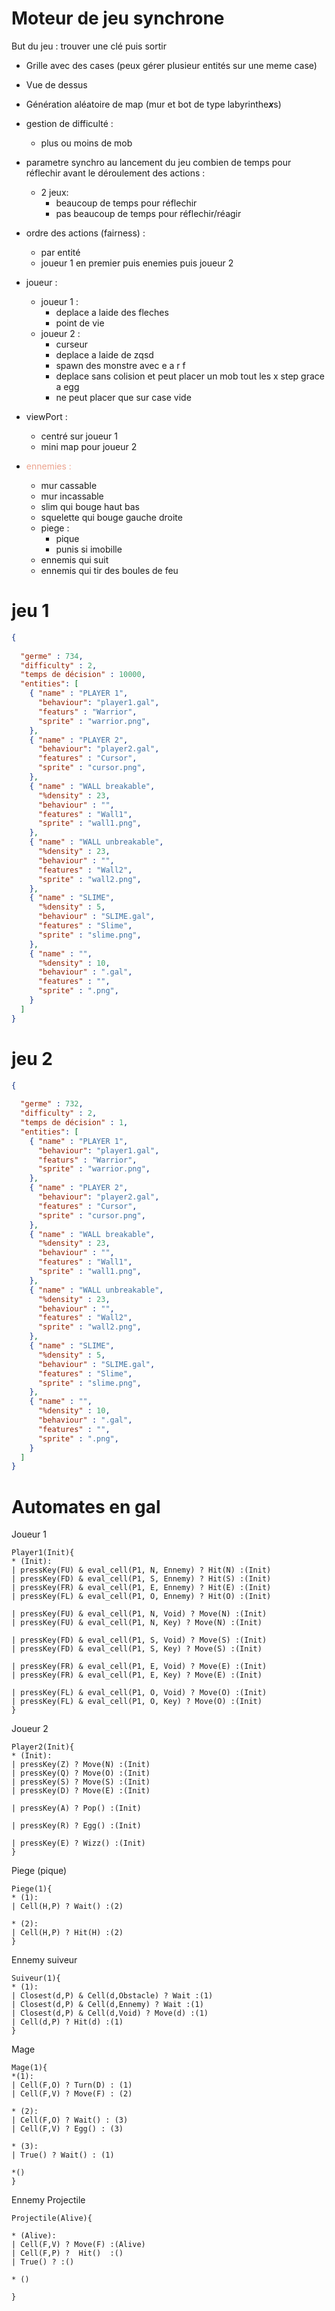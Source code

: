 # Moteur de jeu synchrone
But du jeu : trouver une clé puis sortir
- Grille avec des cases (peux gérer plusieur entités sur une meme case)
- Vue de dessus
- Génération aléatoire de map (mur et bot de type labyrinthe***x***s)


- gestion de difficulté :
    - plus ou moins de mob
- parametre synchro au lancement du jeu combien de temps pour réflechir avant le déroulement des actions :
    - 2 jeux: 
        - beaucoup de temps pour réflechir 
        - pas beaucoup de temps pour réflechir/réagir
- ordre des actions (fairness) : 
    - par entité
    - joueur 1 en premier puis enemies puis joueur 2
- joueur :
    - joueur 1 :
        - deplace a laide des fleches
        - point de vie
    - joueur 2 :
        - curseur 
        - deplace a laide de zqsd
        - spawn des monstre avec e a r f
        - deplace sans colision et peut placer un mob tout les x step grace a egg
        - ne peut placer que sur case vide
- viewPort : 
    - centré sur joueur 1
    - mini map pour joueur 2
- <span style="color:  #eda48f  "> ennemies : </span>

    - mur cassable
    - mur incassable
    - slim qui bouge haut bas
    - squelette qui bouge gauche droite
    - piege : 
        - pique 
        - punis si imobille 
    - ennemis qui suit
    - ennemis qui tir des boules de feu

# jeu 1
```json
{
  
  "germe" : 734,
  "difficulty" : 2,  
  "temps de décision" : 10000,
  "entities": [
    { "name" : "PLAYER 1",  
      "behaviour": "player1.gal",
      "featurs" : "Warrior",
      "sprite" : "warrior.png", 
    },
    { "name" : "PLAYER 2",  
      "behaviour": "player2.gal",
      "features" : "Cursor",
      "sprite" : "cursor.png", 
    },
    { "name" : "WALL breakable", 
      "%density" : 23, 
      "behaviour" : "",
      "features" : "Wall1",
      "sprite" : "wall1.png",
    },
    { "name" : "WALL unbreakable", 
      "%density" : 23, 
      "behaviour" : "",
      "features" : "Wall2",
      "sprite" : "wall2.png",
    },
    { "name" : "SLIME", 
      "%density" : 5, 
      "behaviour" : "SLIME.gal",
      "features" : "Slime",
      "sprite" : "slime.png",
    },
    { "name" : "", 
      "%density" : 10, 
      "behaviour" : ".gal",
      "features" : "",
      "sprite" : ".png",
    }
  ]
}
```
# jeu 2
```json
{
  
  "germe" : 732,
  "difficulty" : 2,  
  "temps de décision" : 1,
  "entities": [
    { "name" : "PLAYER 1",  
      "behaviour": "player1.gal",
      "featurs" : "Warrior",
      "sprite" : "warrior.png", 
    },
    { "name" : "PLAYER 2",  
      "behaviour": "player2.gal",
      "features" : "Cursor",
      "sprite" : "cursor.png", 
    },
    { "name" : "WALL breakable", 
      "%density" : 23, 
      "behaviour" : "",
      "features" : "Wall1",
      "sprite" : "wall1.png",
    },
    { "name" : "WALL unbreakable", 
      "%density" : 23, 
      "behaviour" : "",
      "features" : "Wall2",
      "sprite" : "wall2.png",
    },
    { "name" : "SLIME", 
      "%density" : 5, 
      "behaviour" : "SLIME.gal",
      "features" : "Slime",
      "sprite" : "slime.png",
    },
    { "name" : "", 
      "%density" : 10, 
      "behaviour" : ".gal",
      "features" : "",
      "sprite" : ".png",
    }
  ]
}
```
# Automates en gal
Joueur 1
```gal
Player1(Init){
* (Init):
| pressKey(FU) & eval_cell(P1, N, Ennemy) ? Hit(N) :(Init)
| pressKey(FD) & eval_cell(P1, S, Ennemy) ? Hit(S) :(Init)
| pressKey(FR) & eval_cell(P1, E, Ennemy) ? Hit(E) :(Init)
| pressKey(FL) & eval_cell(P1, O, Ennemy) ? Hit(O) :(Init)

| pressKey(FU) & eval_cell(P1, N, Void) ? Move(N) :(Init)
| pressKey(FU) & eval_cell(P1, N, Key) ? Move(N) :(Init)

| pressKey(FD) & eval_cell(P1, S, Void) ? Move(S) :(Init)
| pressKey(FD) & eval_cell(P1, S, Key) ? Move(S) :(Init)

| pressKey(FR) & eval_cell(P1, E, Void) ? Move(E) :(Init)
| pressKey(FR) & eval_cell(P1, E, Key) ? Move(E) :(Init)

| pressKey(FL) & eval_cell(P1, O, Void) ? Move(O) :(Init)
| pressKey(FL) & eval_cell(P1, O, Key) ? Move(O) :(Init)
}
```
Joueur 2
```gal
Player2(Init){
* (Init):
| pressKey(Z) ? Move(N) :(Init)
| pressKey(Q) ? Move(O) :(Init)
| pressKey(S) ? Move(S) :(Init)
| pressKey(D) ? Move(E) :(Init)

| pressKey(A) ? Pop() :(Init)

| pressKey(R) ? Egg() :(Init)

| pressKey(E) ? Wizz() :(Init)
}
```
Piege (pique)
```gal
Piege(1){
* (1):
| Cell(H,P) ? Wait() :(2)

* (2):
| Cell(H,P) ? Hit(H) :(2)
}
```
Ennemy suiveur
```gal
Suiveur(1){
* (1):
| Closest(d,P) & Cell(d,Obstacle) ? Wait :(1)
| Closest(d,P) & Cell(d,Ennemy) ? Wait :(1)
| Closest(d,P) & Cell(d,Void) ? Move(d) :(1)
| Cell(d,P) ? Hit(d) :(1)
}
```
Mage
```gal
Mage(1){
*(1):
| Cell(F,O) ? Turn(D) : (1)
| Cell(F,V) ? Move(F) : (2)
 
* (2):
| Cell(F,O) ? Wait() : (3)
| Cell(F,V) ? Egg() : (3)

* (3):
| True() ? Wait() : (1)

*()
}
```
Ennemy Projectile
```gal
Projectile(Alive){

* (Alive):
| Cell(F,V) ? Move(F) :(Alive) 
| Cell(F,P) ?  Hit()  :()
| True() ? :()
 
* ()

}
```
